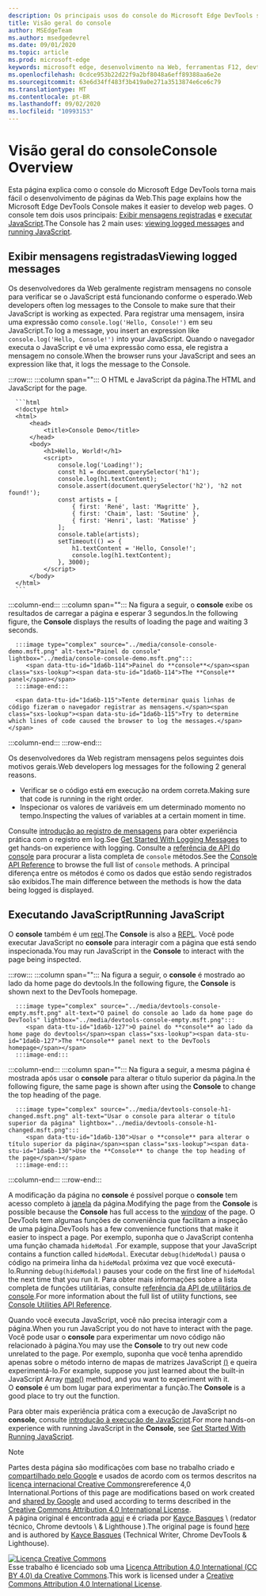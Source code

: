 ```yaml
---
description: Os principais usos do console do Microsoft Edge DevTools são as mensagens registradas e a execução de JavaScript.
title: Visão geral do console
author: MSEdgeTeam
ms.author: msedgedevrel
ms.date: 09/01/2020
ms.topic: article
ms.prod: microsoft-edge
keywords: microsoft edge, desenvolvimento na Web, ferramentas F12, devtools
ms.openlocfilehash: 0cdce953b22d22f9a2bf8048a6eff89388aa6e2e
ms.sourcegitcommit: 63e6d34ff483f3b419a0e271a3513874e6ce6c79
ms.translationtype: MT
ms.contentlocale: pt-BR
ms.lasthandoff: 09/02/2020
ms.locfileid: "10993153"
---
```

<!-- Copyright Kayce Basques 

   Licensed under the Apache License, Version 2.0 (the "License");
   you may not use this file except in compliance with the License.
   You may obtain a copy of the License at

       https://www.apache.org/licenses/LICENSE-2.0

   Unless required by applicable law or agreed to in writing, software
   distributed under the License is distributed on an "AS IS" BASIS,
   WITHOUT WARRANTIES OR CONDITIONS OF ANY KIND, either express or implied.
   See the License for the specific language governing permissions and
   limitations under the License.  -->





# <span data-ttu-id="1da6b-104">Visão geral do console</span><span class="sxs-lookup"><span data-stu-id="1da6b-104">Console Overview</span></span>   

  

<span data-ttu-id="1da6b-105">Esta página explica como o console do Microsoft Edge DevTools torna mais fácil o desenvolvimento de páginas da Web.</span><span class="sxs-lookup"><span data-stu-id="1da6b-105">This page explains how the Microsoft Edge DevTools Console makes it easier to develop web pages.</span></span>  <span data-ttu-id="1da6b-106">O console tem dois usos principais: [Exibir mensagens registradas](#viewing-logged-messages) e [executar JavaScript](#running-javascript).</span><span class="sxs-lookup"><span data-stu-id="1da6b-106">The Console has 2 main uses: [viewing logged messages](#viewing-logged-messages) and [running JavaScript](#running-javascript).</span></span>  

## <span data-ttu-id="1da6b-107">Exibir mensagens registradas</span><span class="sxs-lookup"><span data-stu-id="1da6b-107">Viewing logged messages</span></span>   

<span data-ttu-id="1da6b-108">Os desenvolvedores da Web geralmente registram mensagens no console para verificar se o JavaScript está funcionando conforme o esperado.</span><span class="sxs-lookup"><span data-stu-id="1da6b-108">Web developers often log messages to the Console to make sure that their JavaScript is working as expected.</span></span>  <span data-ttu-id="1da6b-109">Para registrar uma mensagem, insira uma expressão como `console.log('Hello, Console!')` em seu JavaScript.</span><span class="sxs-lookup"><span data-stu-id="1da6b-109">To log a message, you insert an expression like `console.log('Hello, Console!')` into your JavaScript.</span></span>  <span data-ttu-id="1da6b-110">Quando o navegador executa o JavaScript e vê uma expressão como essa, ele registra a mensagem no console.</span><span class="sxs-lookup"><span data-stu-id="1da6b-110">When the browser runs your JavaScript and sees an expression like that, it logs the message to the Console.</span></span>  

:::row:::
   :::column span="":::
      <span data-ttu-id="1da6b-111">O HTML e JavaScript da página.</span><span class="sxs-lookup"><span data-stu-id="1da6b-111">The HTML and JavaScript for the page.</span></span>  
      
      ```html
      <!doctype html>
      <html>
          <head>
              <title>Console Demo</title>
          </head>
          <body>
              <h1>Hello, World!</h1>
              <script>
                  console.log('Loading!');
                  const h1 = document.querySelector('h1');
                  console.log(h1.textContent);
                  console.assert(document.querySelector('h2'), 'h2 not found!');
                  const artists = [
                      { first: 'René', last: 'Magritte' },
                      { first: 'Chaim', last: 'Soutine' },
                      { first: 'Henri', last: 'Matisse' }
                  ];
                  console.table(artists);
                  setTimeout(() => {
                      h1.textContent = 'Hello, Console!';
                      console.log(h1.textContent);
                  }, 3000);
              </script>
          </body>
      </html>
      ```  
   :::column-end:::
   :::column span="":::
      <span data-ttu-id="1da6b-112">Na figura a seguir, o **console** exibe os resultados de carregar a página e esperar 3 segundos.</span><span class="sxs-lookup"><span data-stu-id="1da6b-112">In the following figure, the **Console** displays the results of loading the page and waiting 3 seconds.</span></span>  
      
      :::image type="complex" source="../media/console-console-demo.msft.png" alt-text="Painel do console" lightbox="../media/console-console-demo.msft.png":::
         <span data-ttu-id="1da6b-114">Painel do **console**</span><span class="sxs-lookup"><span data-stu-id="1da6b-114">The **Console** panel</span></span>  
      :::image-end:::  
      
      <span data-ttu-id="1da6b-115">Tente determinar quais linhas de código fizeram o navegador registrar as mensagens.</span><span class="sxs-lookup"><span data-stu-id="1da6b-115">Try to determine which lines of code caused the browser to log the messages.</span></span>  
   :::column-end:::
:::row-end:::  

<span data-ttu-id="1da6b-116">Os desenvolvedores da Web registram mensagens pelos seguintes dois motivos gerais.</span><span class="sxs-lookup"><span data-stu-id="1da6b-116">Web developers log messages for the following 2 general reasons.</span></span>  

*   <span data-ttu-id="1da6b-117">Verificar se o código está em execução na ordem correta.</span><span class="sxs-lookup"><span data-stu-id="1da6b-117">Making sure that code is running in the right order.</span></span>  
*   <span data-ttu-id="1da6b-118">Inspecionar os valores de variáveis em um determinado momento no tempo.</span><span class="sxs-lookup"><span data-stu-id="1da6b-118">Inspecting the values of variables at a certain moment in time.</span></span>  

<span data-ttu-id="1da6b-119">Consulte [introdução ao registro de mensagens][DevtoolsConsoleLoggingMessages] para obter experiência prática com o registro em log.</span><span class="sxs-lookup"><span data-stu-id="1da6b-119">See [Get Started With Logging Messages][DevtoolsConsoleLoggingMessages] to get hands-on experience with logging.</span></span>  <span data-ttu-id="1da6b-120">Consulte a [referência de API do console][DevToolsConsoleAPI] para procurar a lista completa de `console` métodos.</span><span class="sxs-lookup"><span data-stu-id="1da6b-120">See the [Console API Reference][DevToolsConsoleAPI] to browse the full list of `console` methods.</span></span>  <span data-ttu-id="1da6b-121">A principal diferença entre os métodos é como os dados que estão sendo registrados são exibidos.</span><span class="sxs-lookup"><span data-stu-id="1da6b-121">The main difference between the methods is how the data being logged is displayed.</span></span>  

## <span data-ttu-id="1da6b-122">Executando JavaScript</span><span class="sxs-lookup"><span data-stu-id="1da6b-122">Running JavaScript</span></span>   

<span data-ttu-id="1da6b-123">O **console** também é um [repl][WikiREPLoop].</span><span class="sxs-lookup"><span data-stu-id="1da6b-123">The **Console** is also a [REPL][WikiREPLoop].</span></span>  <span data-ttu-id="1da6b-124">Você pode executar JavaScript no **console** para interagir com a página que está sendo inspecionada.</span><span class="sxs-lookup"><span data-stu-id="1da6b-124">You may run JavaScript in the **Console** to interact with the page being inspected.</span></span>   

:::row:::
   :::column span="":::
      <span data-ttu-id="1da6b-125">Na figura a seguir, o **console** é mostrado ao lado da home page do devtools.</span><span class="sxs-lookup"><span data-stu-id="1da6b-125">In the following figure, the **Console** is shown next to the DevTools homepage.</span></span>  
      
      :::image type="complex" source="../media/devtools-console-empty.msft.png" alt-text="O painel do console ao lado da home page do DevTools" lightbox="../media/devtools-console-empty.msft.png":::
         <span data-ttu-id="1da6b-127">O painel do **console** ao lado da home page do devtools</span><span class="sxs-lookup"><span data-stu-id="1da6b-127">The **Console** panel next to the DevTools homepage</span></span>  
      :::image-end:::  
   :::column-end:::
   :::column span="":::
      <span data-ttu-id="1da6b-128">Na figura a seguir, a mesma página é mostrada após usar o **console** para alterar o título superior da página.</span><span class="sxs-lookup"><span data-stu-id="1da6b-128">In the following figure, the same page is shown after using the **Console** to change the top heading of the page.</span></span>
      
      :::image type="complex" source="../media/devtools-console-h1-changed.msft.png" alt-text="Usar o console para alterar o título superior da página" lightbox="../media/devtools-console-h1-changed.msft.png":::
         <span data-ttu-id="1da6b-130">Usar o **console** para alterar o título superior da página</span><span class="sxs-lookup"><span data-stu-id="1da6b-130">Use the **Console** to change the top heading of the page</span></span>  
      :::image-end:::  
   :::column-end:::
:::row-end:::

<span data-ttu-id="1da6b-131">A modificação da página no **console** é possível porque o **console** tem acesso completo à [janela][MDNWindow] da página.</span><span class="sxs-lookup"><span data-stu-id="1da6b-131">Modifying the page from the **Console** is possible because the **Console** has full access to the [window][MDNWindow] of the page.</span></span>  <span data-ttu-id="1da6b-132">O DevTools tem algumas funções de conveniência que facilitam a inspeção de uma página.</span><span class="sxs-lookup"><span data-stu-id="1da6b-132">DevTools has a few convenience functions that make it easier to inspect a page.</span></span>  <span data-ttu-id="1da6b-133">Por exemplo, suponha que o JavaScript contenha uma função chamada `hideModal` .</span><span class="sxs-lookup"><span data-stu-id="1da6b-133">For example, suppose that your JavaScript contains a function called `hideModal`.</span></span>  <span data-ttu-id="1da6b-134">Executar `debug(hideModal)` pausa o código na primeira linha da `hideModal` próxima vez que você executá-lo.</span><span class="sxs-lookup"><span data-stu-id="1da6b-134">Running `debug(hideModal)` pauses your code on the first line of `hideModal` the next time that you run it.</span></span>  <span data-ttu-id="1da6b-135">Para obter mais informações sobre a lista completa de funções utilitárias, consulte [referência da API de utilitários de console][DevtoolsConsoleUtilitiesDebug].</span><span class="sxs-lookup"><span data-stu-id="1da6b-135">For more information about the full list of utility functions, see [Console Utilities API Reference][DevtoolsConsoleUtilitiesDebug].</span></span>  

<span data-ttu-id="1da6b-136">Quando você executa JavaScript, você não precisa interagir com a página.</span><span class="sxs-lookup"><span data-stu-id="1da6b-136">When you run JavaScript you do not have to interact with the page.</span></span>  <span data-ttu-id="1da6b-137">Você pode usar o **console** para experimentar um novo código não relacionado à página.</span><span class="sxs-lookup"><span data-stu-id="1da6b-137">You may use the **Console** to try out new code unrelated to the page.</span></span>  <span data-ttu-id="1da6b-138">Por exemplo, suponha que você tenha aprendido apenas sobre o método interno de mapas de matrizes JavaScript [()][MDNMap] e queira experimentá-lo.</span><span class="sxs-lookup"><span data-stu-id="1da6b-138">For example, suppose you just learned about the built-in JavaScript Array [map()][MDNMap] method, and you want to experiment with it.</span></span>  
<span data-ttu-id="1da6b-139">O **console** é um bom lugar para experimentar a função.</span><span class="sxs-lookup"><span data-stu-id="1da6b-139">The **Console** is a good place to try out the function.</span></span>  

<span data-ttu-id="1da6b-140">Para obter mais experiência prática com a execução de JavaScript no **console**, consulte [introdução à execução de JavaScript][DevtoolsConsoleRunningJavascript].</span><span class="sxs-lookup"><span data-stu-id="1da6b-140">For more hands-on experience with running JavaScript in the **Console**, see [Get Started With Running JavaScript][DevtoolsConsoleRunningJavascript].</span></span>  

   

  

<!-- links -->  

[DevToolsConsoleAPI]: ./api.md "Referência de API de console | Documentos da Microsoft"  
[DevtoolsConsoleLoggingMessages]: ./log.md "Introdução ao registro de mensagens no console | Documentos da Microsoft"  
[DevtoolsConsoleRunningJavascript]: ./javascript.md "Comece a executar o JavaScript no console | Documentos da Microsoft"  
[DevtoolsConsoleUtilitiesDebug]: ./utilities.md#debug "Referência de API de utilitários de console de depuração | Documentos da Microsoft"  

[MDNMap]: https://developer.mozilla.org/docs/Web/JavaScript/Reference/Global_Objects/Array/map "Array. prototype. Map () | MDN"  
[MDNWindow]: https://developer.mozilla.org/docs/Web/API/Window "Janela | MDN"  

[WikiREPLoop]: https://en.wikipedia.org/wiki/Read%E2%80%93eval%E2%80%93print_loop "Leitura – eval – loop de impressão-Wikipédia"  

> [!NOTE]
> <span data-ttu-id="1da6b-148">Partes desta página são modificações com base no trabalho criado e [compartilhado pelo Google][GoogleSitePolicies] e usados de acordo com os termos descritos na [licença internacional Creative Commons][CCA4IL]rereference 4,0 International.</span><span class="sxs-lookup"><span data-stu-id="1da6b-148">Portions of this page are modifications based on work created and [shared by Google][GoogleSitePolicies] and used according to terms described in the [Creative Commons Attribution 4.0 International License][CCA4IL].</span></span>  
> <span data-ttu-id="1da6b-149">A página original é encontrada [aqui](https://developers.google.com/web/tools/chrome-devtools/console/index) e é criada por [Kayce Basques][KayceBasques] \ (redator técnico, Chrome devtools \ & Lighthouse \).</span><span class="sxs-lookup"><span data-stu-id="1da6b-149">The original page is found [here](https://developers.google.com/web/tools/chrome-devtools/console/index) and is authored by [Kayce Basques][KayceBasques] \(Technical Writer, Chrome DevTools \& Lighthouse\).</span></span>  

[![Licença Creative Commons][CCby4Image]][CCA4IL]  
<span data-ttu-id="1da6b-151">Esse trabalho é licenciado sob uma [Licença Attribution 4.0 International (CC BY 4.0) da Creative Commons][CCA4IL].</span><span class="sxs-lookup"><span data-stu-id="1da6b-151">This work is licensed under a [Creative Commons Attribution 4.0 International License][CCA4IL].</span></span>  

[CCA4IL]: https://creativecommons.org/licenses/by/4.0  
[CCby4Image]: https://i.creativecommons.org/l/by/4.0/88x31.png  
[GoogleSitePolicies]: https://developers.google.com/terms/site-policies  
[KayceBasques]: https://developers.google.com/web/resources/contributors/kaycebasques  
